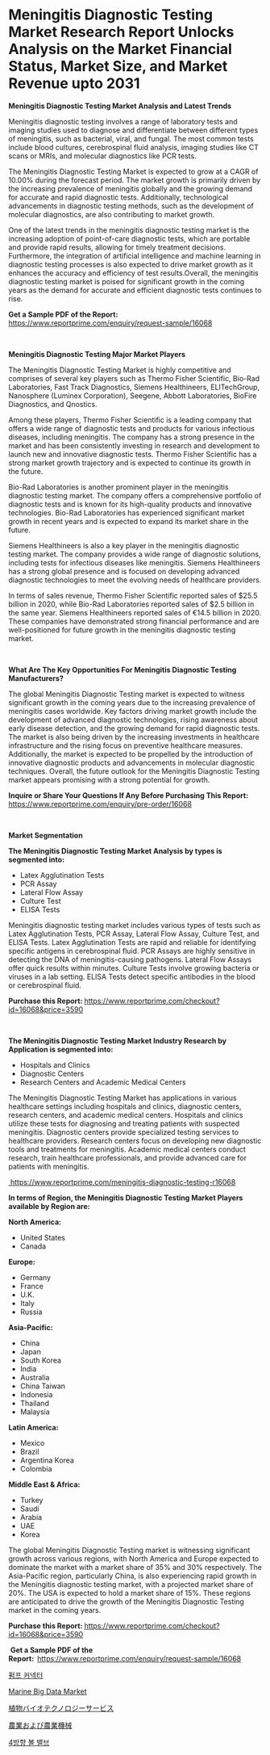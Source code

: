 <p><h1>Meningitis Diagnostic Testing Market Research Report Unlocks Analysis on the Market Financial Status, Market Size, and Market Revenue upto 2031</h1></p><p><strong>Meningitis Diagnostic Testing Market Analysis and Latest Trends</strong></p>
<p><p>Meningitis diagnostic testing involves a range of laboratory tests and imaging studies used to diagnose and differentiate between different types of meningitis, such as bacterial, viral, and fungal. The most common tests include blood cultures, cerebrospinal fluid analysis, imaging studies like CT scans or MRIs, and molecular diagnostics like PCR tests.</p><p>The Meningitis Diagnostic Testing Market is expected to grow at a CAGR of 10.00% during the forecast period. The market growth is primarily driven by the increasing prevalence of meningitis globally and the growing demand for accurate and rapid diagnostic tests. Additionally, technological advancements in diagnostic testing methods, such as the development of molecular diagnostics, are also contributing to market growth.</p><p>One of the latest trends in the meningitis diagnostic testing market is the increasing adoption of point-of-care diagnostic tests, which are portable and provide rapid results, allowing for timely treatment decisions. Furthermore, the integration of artificial intelligence and machine learning in diagnostic testing processes is also expected to drive market growth as it enhances the accuracy and efficiency of test results.Overall, the meningitis diagnostic testing market is poised for significant growth in the coming years as the demand for accurate and efficient diagnostic tests continues to rise.</p></p>
<p><strong>Get a Sample PDF of the Report:&nbsp;</strong> <a href="https://www.reportprime.com/enquiry/request-sample/16068">https://www.reportprime.com/enquiry/request-sample/16068</a></p>
<p>&nbsp;</p>
<p><strong>Meningitis Diagnostic Testing Major Market Players</strong></p>
<p><p>The Meningitis Diagnostic Testing Market is highly competitive and comprises of several key players such as Thermo Fisher Scientific, Bio-Rad Laboratories, Fast Track Diagnostics, Siemens Healthineers, ELITechGroup, Nanosphere (Luminex Corporation), Seegene, Abbott Laboratories, BioFire Diagnostics, and Qnostics.</p><p>Among these players, Thermo Fisher Scientific is a leading company that offers a wide range of diagnostic tests and products for various infectious diseases, including meningitis. The company has a strong presence in the market and has been consistently investing in research and development to launch new and innovative diagnostic tests. Thermo Fisher Scientific has a strong market growth trajectory and is expected to continue its growth in the future.</p><p>Bio-Rad Laboratories is another prominent player in the meningitis diagnostic testing market. The company offers a comprehensive portfolio of diagnostic tests and is known for its high-quality products and innovative technologies. Bio-Rad Laboratories has experienced significant market growth in recent years and is expected to expand its market share in the future.</p><p>Siemens Healthineers is also a key player in the meningitis diagnostic testing market. The company provides a wide range of diagnostic solutions, including tests for infectious diseases like meningitis. Siemens Healthineers has a strong global presence and is focused on developing advanced diagnostic technologies to meet the evolving needs of healthcare providers.</p><p>In terms of sales revenue, Thermo Fisher Scientific reported sales of $25.5 billion in 2020, while Bio-Rad Laboratories reported sales of $2.5 billion in the same year. Siemens Healthineers reported sales of €14.5 billion in 2020. These companies have demonstrated strong financial performance and are well-positioned for future growth in the meningitis diagnostic testing market.</p></p>
<p>&nbsp;</p>
<p><strong>What Are The Key Opportunities For Meningitis Diagnostic Testing Manufacturers?</strong></p>
<p><p>The global Meningitis Diagnostic Testing market is expected to witness significant growth in the coming years due to the increasing prevalence of meningitis cases worldwide. Key factors driving market growth include the development of advanced diagnostic technologies, rising awareness about early disease detection, and the growing demand for rapid diagnostic tests. The market is also being driven by the increasing investments in healthcare infrastructure and the rising focus on preventive healthcare measures. Additionally, the market is expected to be propelled by the introduction of innovative diagnostic products and advancements in molecular diagnostic techniques. Overall, the future outlook for the Meningitis Diagnostic Testing market appears promising with a strong potential for growth.</p></p>
<p><strong>Inquire or Share Your Questions If Any Before Purchasing This Report:</strong> <a href="https://www.reportprime.com/enquiry/pre-order/16068">https://www.reportprime.com/enquiry/pre-order/16068</a></p>
<p>&nbsp;</p>
<p><strong>Market Segmentation</strong></p>
<p><strong>The Meningitis Diagnostic Testing Market Analysis by types is segmented into:</strong></p>
<p><ul><li>Latex Agglutination Tests</li><li>PCR Assay</li><li>Lateral Flow Assay</li><li>Culture Test</li><li>ELISA Tests</li></ul></p>
<p><p>Meningitis diagnostic testing market includes various types of tests such as Latex Agglutination Tests, PCR Assay, Lateral Flow Assay, Culture Test, and ELISA Tests. Latex Agglutination Tests are rapid and reliable for identifying specific antigens in cerebrospinal fluid. PCR Assays are highly sensitive in detecting the DNA of meningitis-causing pathogens. Lateral Flow Assays offer quick results within minutes. Culture Tests involve growing bacteria or viruses in a lab setting. ELISA Tests detect specific antibodies in the blood or cerebrospinal fluid.</p></p>
<p><strong>Purchase this Report:&nbsp;</strong><a href="https://www.reportprime.com/checkout?id=16068&price=3590">https://www.reportprime.com/checkout?id=16068&price=3590</a></p>
<p>&nbsp;</p>
<p><strong>The Meningitis Diagnostic Testing Market Industry Research by Application is segmented into:</strong></p>
<p><ul><li>Hospitals and Clinics</li><li>Diagnostic Centers</li><li>Research Centers and Academic Medical Centers</li></ul></p>
<p><p>The Meningitis Diagnostic Testing Market has applications in various healthcare settings including hospitals and clinics, diagnostic centers, research centers, and academic medical centers. Hospitals and clinics utilize these tests for diagnosing and treating patients with suspected meningitis. Diagnostic centers provide specialized testing services to healthcare providers. Research centers focus on developing new diagnostic tools and treatments for meningitis. Academic medical centers conduct research, train healthcare professionals, and provide advanced care for patients with meningitis.</p></p>
<p><a href="https://www.reportprime.com/meningitis-diagnostic-testing-r16068">&nbsp;https://www.reportprime.com/meningitis-diagnostic-testing-r16068</a></p>
<p><strong>In terms of Region, the Meningitis Diagnostic Testing Market Players available by Region are:</strong></p>
<p>
    <p> <strong> North America: </strong>
        <ul>
            <li>United States</li>
            <li>Canada</li>
        </ul>
        </p> 
    <p> <strong> Europe: </strong>
        <ul>
            <li>Germany</li>
            <li>France</li>
            <li>U.K.</li>
            <li>Italy</li>
            <li>Russia</li>
        </ul>
        </p> 
    <p> <strong> Asia-Pacific: </strong>
        <ul>
            <li>China</li>
            <li>Japan</li>
            <li>South Korea</li>
            <li>India</li>
            <li>Australia</li>
            <li>China Taiwan</li>
            <li>Indonesia</li>
            <li>Thailand</li>
            <li>Malaysia</li>
        </ul>
        </p> 
    <p> <strong> Latin America: </strong>
        <ul>
            <li>Mexico</li>
            <li>Brazil</li>
            <li>Argentina Korea</li>
            <li>Colombia</li>
        </ul>
        </p> 
    <p> <strong> Middle East & Africa: </strong>
        <ul>
            <li>Turkey</li>
            <li>Saudi</li>
            <li>Arabia</li>
            <li>UAE</li>
            <li>Korea</li>
        </ul>
    </p>
    </p>
<p><p>The global Meningitis Diagnostic Testing market is witnessing significant growth across various regions, with North America and Europe expected to dominate the market with a market share of 35% and 30% respectively. The Asia-Pacific region, particularly China, is also experiencing rapid growth in the Meningitis diagnostic testing market, with a projected market share of 20%. The USA is expected to hold a market share of 15%. These regions are anticipated to drive the growth of the Meningitis Diagnostic Testing market in the coming years.</p></p>
<p><strong>Purchase this Report: </strong><a href="https://www.reportprime.com/checkout?id=16068&price=3590">https://www.reportprime.com/checkout?id=16068&price=3590</a></p>
<p>&nbsp;<strong>Get a Sample PDF of the Report:&nbsp;&nbsp;</strong><a href="https://www.reportprime.com/enquiry/request-sample/16068">https://www.reportprime.com/enquiry/request-sample/16068</a></p>
<p><strong></strong></p>
<p><p><a href="https://medium.com/@juracy1980/%ED%8E%8C%ED%94%84-%EC%BB%A4%EB%84%A5%ED%84%B0-%EC%8B%9C%EC%9E%A5%EC%9D%80-%EC%8B%9C%EC%9E%A5-%EC%A0%90%EC%9C%A0%EC%9C%A8-%EC%8B%9C%EC%9E%A5-%EB%8F%99%ED%96%A5-%EB%B0%8F-%EC%8B%9C%EC%9E%A5-%EC%84%B1%EC%9E%A5%EC%97%90-%EB%8C%80%ED%95%9C-%EC%A0%95%EB%B3%B4%EB%A5%BC-%EC%A0%9C%EA%B3%B5%ED%95%A9%EB%8B%88%EB%8B%A4-3c17f9ccc616">펌프 커넥터</a></p><p><a href="https://github.com/GroverBarry/Market-Research-Report-List-4/blob/main/marine-big-data-market.md">Marine Big Data Market</a></p><p><a href="https://medium.com/@jackparker654/%E6%A4%8D%E7%89%A9%E3%83%90%E3%82%A4%E3%82%AA%E3%83%86%E3%82%AF%E3%83%8E%E3%83%AD%E3%82%B8%E3%83%BC%E3%82%B5%E3%83%BC%E3%83%93%E3%82%B9%E5%B8%82%E5%A0%B4%E3%81%AE%E3%82%B7%E3%82%A7%E3%82%A2%E3%81%AE%E9%80%B2%E5%8C%96%E3%81%A8%E5%B8%82%E5%A0%B4%E6%88%90%E9%95%B7%E3%81%AE%E3%83%88%E3%83%AC%E3%83%B3%E3%83%892024%E5%B9%B4-2031%E5%B9%B4-a186e521ef7e">植物バイオテクノロジーサービス</a></p><p><a href="https://medium.com/@elihomenick1943/%E8%BE%B2%E6%A5%AD%E3%81%A8%E8%BE%B2%E6%A5%AD%E6%A9%9F%E6%A2%B0%E5%B8%82%E5%A0%B4%E3%81%AF-%E5%B8%82%E5%A0%B4%E3%82%B7%E3%82%A7%E3%82%A2-%E3%82%B5%E3%82%A4%E3%82%BA-%E3%81%8A%E3%82%88%E3%81%B32031%E5%B9%B4%E3%81%BE%E3%81%A7%E3%81%AE%E4%BA%88%E6%B8%AC%E3%81%AB%E7%84%A6%E7%82%B9%E3%82%92%E5%BD%93%E3%81%A6%E3%81%A6%E3%81%84%E3%81%BE%E3%81%99-fdd6159fee1d">農業および農業機械</a></p><p><a href="https://medium.com/@carlosrtzkzhj/%EC%82%AC%EA%B5%AC-%EB%B2%A8%EB%B8%8C-%EC%8B%9C%EC%9E%A5-%EC%9C%A0%ED%98%95-%EC%9D%91%EC%9A%A9-%EB%B0%8F-%EC%A7%80%EB%A6%AC%EC%97%90-%EB%94%B0%EB%A5%B8-%ED%8F%AC%EA%B4%84%EC%A0%81-%ED%8F%89%EA%B0%80-521c0a4f5b43">4방향 볼 밸브</a></p></p>
